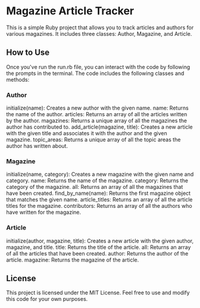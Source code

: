 # Magazine Article Tracker
This is a simple Ruby project that allows you to track articles and authors for various magazines. It includes three classes: Author, Magazine, and Article.


## How to Use
Once you've run the run.rb file, you can interact with the code by following the prompts in the terminal. The code includes the following classes and methods:

### Author
initialize(name): Creates a new author with the given name.
name: Returns the name of the author.
articles: Returns an array of all the articles written by the author.
magazines: Returns a unique array of all the magazines the author has contributed to.
add_article(magazine, title): Creates a new article with the given title and associates it with the author and the given magazine.
topic_areas: Returns a unique array of all the topic areas the author has written about.

### Magazine
initialize(name, category): Creates a new magazine with the given name and category.
name: Returns the name of the magazine.
category: Returns the category of the magazine.
all: Returns an array of all the magazines that have been created.
find_by_name(name): Returns the first magazine object that matches the given name.
article_titles: Returns an array of all the article titles for the magazine.
contributors: Returns an array of all the authors who have written for the magazine.

### Article
initialize(author, magazine, title): Creates a new article with the given author, magazine, and title.
title: Returns the title of the article.
all: Returns an array of all the articles that have been created.
author: Returns the author of the article.
magazine: Returns the magazine of the article.


## License
This project is licensed under the MIT License. Feel free to use and modify this code for your own purposes.









